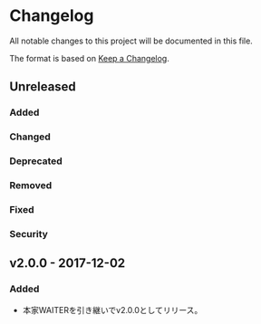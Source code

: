 # Changelog
All notable changes to this project will be documented in this file.

The format is based on [Keep a Changelog](http://keepachangelog.com/).

## Unreleased
### Added

### Changed

### Deprecated

### Removed

### Fixed

### Security


## v2.0.0 - 2017-12-02
### Added
- 本家WAITERを引き継いでv2.0.0としてリリース。
